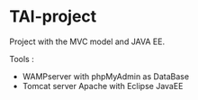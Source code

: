 # TAI-project

Project with the MVC model and JAVA EE.

Tools :
  - WAMPserver with phpMyAdmin as DataBase
  - Tomcat server Apache with Eclipse JavaEE
